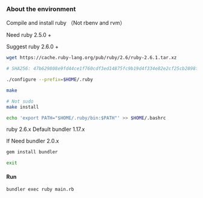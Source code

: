 ### About the environment

Compile and install ruby （Not rbenv and rvm）

Need ruby 2.5.0 +

Suggest ruby 2.6.0 +

```sh
wget https://cache.ruby-lang.org/pub/ruby/2.6/ruby-2.6.1.tar.xz

# SHA256: 47b629808e9fd44ce1f760cdf3ed14875fc9b19d4f334e82e2cf25cb2898f2f2

./configure --prefix=$HOME/.ruby

make

# Not sudo
make install

echo 'export PATH="$HOME/.ruby/bin:$PATH"' >> $HOME/.bashrc
```

ruby 2.6.x Default bundler 1.17.x

If Need bundler 2.0.x
```sh
gem install bundler

exit
```

#### Run
```sh
bundler exec ruby main.rb
```

